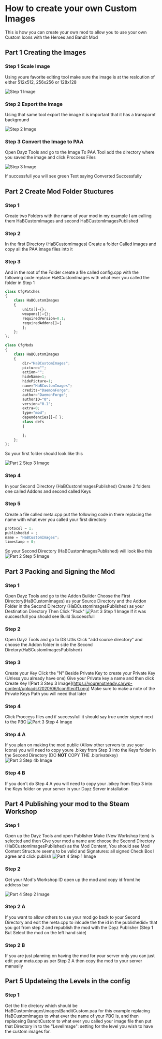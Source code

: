 # How to create your own Custom Images

This is how you can create your own mod to allow you to use your own Custom Icons with the Heroes and Bandit Mod

## Part 1 Creating the Images

### Step 1 Scale Image
Using youre favorite editing tool make sure the image is at the resloution of either 512x512, 256x256 or 128x128

![Step 1 Image](https://yourenotready.ca/wp-content/uploads/2020/06/IconStep1.png)

### Step 2 Export the Image
Using that same tool export the image it is important that it has a transparnt background

![Step 2 Image](https://yourenotready.ca/wp-content/uploads/2020/06/IconStep2.png)

### Step 3 Convert the Image to PAA
Open Dayz Tools and go to the Image To PAA Tool add the directory where you saved the image and click Proccess Files

![Step 3 Image](https://yourenotready.ca/wp-content/uploads/2020/06/IconStep6.png)

If successfull you will see green Text saying Converted Successfully

## Part 2 Create Mod Folder Stuctures

### Step 1
Create two Folders with the name of your mod in my example I am calling them HaBCustomImages and second HaBCustomImagesPublished

### Step 2
In the first Directory (HaBCustomImages) Create a folder Called images and copy all the PAA image files into it

### Step 3
And in the root of the Folder create a file called config.cpp with the following code replace HaBCustomImages with what ever you called the folder in Step 1
```javascript
class CfgPatches
{
	class HaBCustomImages
	{
		units[]={};
		weapons[]={};
		requiredVersion=0.1;
		requiredAddons[]={
		};
	};
};

class CfgMods
{
	class HaBCustomImages
	{
		dir="HaBCustomImages";
        picture="";
        action="";
        hideName=1;
        hidePicture=1;
        name="HaBCustomImages";
        credits="DaemonForge";
        author="DaemonForge";
        authorID="0";
        version="0.1";
        extra=0;
        type="mod";
	    dependencies[]={ };
	    class defs
	    {
			
        };
    };
};
```
So your first folder should look like this

![Part 2 Step 3 Image](https://yourenotready.ca/wp-content/uploads/2020/06/IconStep7.png)

### Step 4
In your Second Directory (HaBCustomImagesPublished) Create 2 folders one called Addons and second called Keys

### Step 5
Create a file called meta.cpp put the following code in there replacing the name with what ever you called your first directory
```javascript
protocol = 1;
publishedid = ;
name = "HaBCustomImages";
timestamp = 0;
```

So your Second Directory (HaBCustomImagesPublished) will look like this
![Part 2 Step 5 Image](https://yourenotready.ca/wp-content/uploads/2020/06/IconStep9.png)

## Part 3 Packing and Signing the Mod

### Step 1
Open Dayz Tools and go to the Addon Builder
Choose the First Directory(HaBCustomImages) as your Source Directory and the Addon Folder in the Second Directory (HaBCustomImagesPublished) as your Destination Directory 
Then Click "Pack"
![Part 3 Step 1 Image](https://yourenotready.ca/wp-content/uploads/2020/06/IconStep10.png)
If it was successfull you should see Build Successfull

### Step 2
Open Dayz Tools and go to DS Utlis
Click "add source directory" and choose the Addon folder in side the Second Diretory(HaBCustomImagesPublished)

### Step 3
Create your Key Click the "N" Beside Private Key to create your Private Key (Unless you already have one)
Give your Private key a name and then click Create Key
![Part 3 Step 3 Image](https://yourenotready.ca/wp-content/uploads/2020/06/IconStep11.png]
Make sure to make a note of the Private Keys Path you will need that later

### Step 4
Click Proccess files and if successfull it should say true under signed next to the PBO
![Part 3 Step 4 Image](https://yourenotready.ca/wp-content/uploads/2020/06/IconStep12.png)

### Step 4 A
If you plan on making the mod public (Allow other servers to use your Icons) you will need to copy youre .bikey from Step 3 into the Keys folder in the Second Directory (DO **NOT** COPY THE .biprivatekey)
![Part 3 Step 4b Image](https://yourenotready.ca/wp-content/uploads/2020/06/IconStep12c.png)

### Step 4 B
If you don't do Step 4 A you will need to copy your .bikey from Step 3 into the Keys folder on your server in your Dayz Server installation

## Part 4 Publishing your mod to the Steam Workshop

### Step 1
Open up the Dayz Tools and open Publisher Make (New Workshop Item) is selected and then Give your mod a name and choose the Second Directory (HaBCustomImagesPublished) as the Mod Content, You should see Mod Content Structure seems to be valid and Signatures: all signed Check Box I agree and click publish
![Part 4 Step 1 Image](https://yourenotready.ca/wp-content/uploads/2020/06/IconStep14.png)

### Step 2
Get your Mod's Workshop ID open up the mod and copy id fromt he address bar

![Part 4 Step 2 Image](https://yourenotready.ca/wp-content/uploads/2020/06/IconStep15.png)

### Step 2 A
If you want to allow others to use your mod go back to your Second Directory and edit the meta.cpp to inlcude the the id in the publishedid= that you got from step 2 and republish the mod with the Dayz Publisher (Step 1 But Select the mod on the left hand side)

### Step 2 B
If you are just planning on having the mod for your server only you can just edit your meta.cpp as per Step 2 A then copy the mod to your server manually

## Part 5 Updateing the Levels in the config
### Step 1
Get the file diretory which should be HaBCustomImages\images\BanditCustom.paa for this example replacing HaBCustomImages to what ever the name of your PBO is, and then replaceing BanditCustom to what ever you called your image file
then put that Directory in to the "LevelImage": setting for the level you wish to have the custom images for. 

